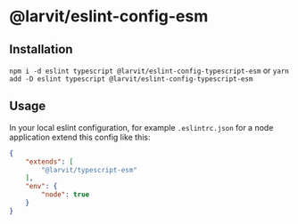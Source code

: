 # @larvit/eslint-config-esm

## Installation

`npm i -d eslint typescript @larvit/eslint-config-typescript-esm` or `yarn add -D eslint typescript @larvit/eslint-config-typescript-esm`

## Usage

In your local eslint configuration, for example `.eslintrc.json` for a node application extend this config like this:

```json
{
	"extends": [
		"@larvit/typescript-esm"
	],
	"env": {
		"node": true
	}
}
```